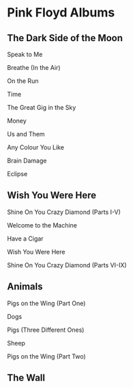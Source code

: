 # Pink Floyd Albums

## The Dark Side of the Moon
Speak to Me

Breathe (In the Air)

On the Run

Time

The Great Gig in the Sky

Money

Us and Them

Any Colour You Like

Brain Damage

Eclipse

## Wish You Were Here
Shine On You Crazy Diamond (Parts I-V)

Welcome to the Machine

Have a Cigar

Wish You Were Here

Shine On You Crazy Diamond (Parts VI-IX)

## Animals
Pigs on the Wing (Part One)

Dogs

Pigs (Three Different Ones)

Sheep

Pigs on the Wing (Part Two)

## The Wall
